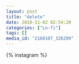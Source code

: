 ```yaml
---
layout: post
title: "delete"
date: 2010-11-02 02:54:20
categories: ["Lo-fi"]
tags: []
media_id: "2160107_326209"
---
```


{% instagram %}
